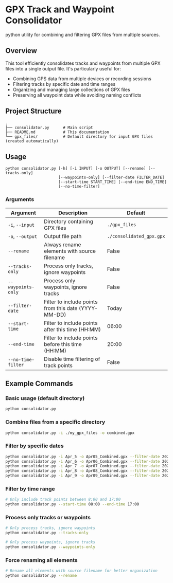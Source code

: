 # GPX Track and Waypoint Consolidator

python utility for combining and filtering GPX files from multiple sources.

## Overview

This tool efficiently consolidates tracks and waypoints from multiple GPX files into a single output file. It's particularly useful for:

- Combining GPS data from multiple devices or recording sessions
- Filtering tracks by specific date and time ranges
- Organizing and managing large collections of GPX files
- Preserving all waypoint data while avoiding naming conflicts

## Project Structure

```
.
├── consolidator.py      # Main script
├── README.md            # This documentation
└── gpx_files/           # Default directory for input GPX files (created automatically)
```

## Usage

```
python consolidator.py [-h] [-i INPUT] [-o OUTPUT] [--rename] [--tracks-only] 
                       [--waypoints-only] [--filter-date FILTER_DATE]
                       [--start-time START_TIME] [--end-time END_TIME]
                       [--no-time-filter]
```

### Arguments

| Argument | Description | Default |
|----------|-------------|---------|
| `-i`, `--input` | Directory containing GPX files | `./gpx_files` |
| `-o`, `--output` | Output file path | `./consolidated_gpx.gpx` |
| `--rename` | Always rename elements with source filename | False |
| `--tracks-only` | Process only tracks, ignore waypoints | False |
| `--waypoints-only` | Process only waypoints, ignore tracks | False |
| `--filter-date` | Filter to include points from this date (YYYY-MM-DD) | Today |
| `--start-time` | Filter to include points after this time (HH:MM) | 06:00 |
| `--end-time` | Filter to include points before this time (HH:MM) | 20:00 |
| `--no-time-filter` | Disable time filtering of track points | False |

## Example Commands

### Basic usage (default directory)

```bash
python consolidator.py
```

### Combine files from a specific directory

```bash
python consolidator.py -i ./my_gpx_files -o combined.gpx
```

### Filter by specific dates

```bash
python consolidator.py -i Apr_5 -o Apr05_Combined.gpx --filter-date 2025-04-05
python consolidator.py -i Apr_6 -o Apr06_Combined.gpx --filter-date 2025-04-06
python consolidator.py -i Apr_7 -o Apr07_Combined.gpx --filter-date 2025-04-07
python consolidator.py -i Apr_8 -o Apr08_Combined.gpx --filter-date 2025-04-08
python consolidator.py -i Apr_9 -o Apr09_Combined.gpx --filter-date 2025-04-09
```

### Filter by time range

```bash
# Only include track points between 8:00 and 17:00
python consolidator.py --start-time 08:00 --end-time 17:00
```

### Process only tracks or waypoints

```bash
# Only process tracks, ignore waypoints
python consolidator.py --tracks-only

# Only process waypoints, ignore tracks
python consolidator.py --waypoints-only
```

### Force renaming all elements

```bash
# Rename all elements with source filename for better organization
python consolidator.py --rename
```

